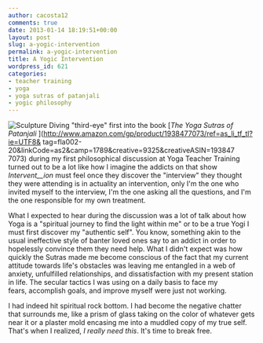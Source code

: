 ```yaml
---
author: cacosta12
comments: true
date: 2013-01-14 18:19:51+00:00
layout: post
slug: a-yogic-intervention
permalink: a-yogic-intervention
title: A Yogic Intervention
wordpress_id: 621
categories:
- teacher training
- yoga
- yoga sutras of patanjali
- yogic philosophy
---
```


![Sculpture](http://corinaoffthemat.com/wp-content/uploads/2013/01/IMG_1359.jpeg) Diving "third-eye" first into the book [_The Yoga Sutras of Patanjali_
](http://www.amazon.com/gp/product/1938477073/ref=as_li_tf_tl?ie=UTF8&
tag=fla002-20&linkCode=as2&camp=1789&creative=9325&creativeASIN=193847
7073) during my first philosophical discussion at Yoga Teacher
Training turned out to be a lot like how I imagine the addicts on that
show _Intervent__ion_ must feel once they discover the "interview"
they thought they were attending is in actuality an intervention, only
I'm the one who invited myself to the interview, I'm the one asking
all the questions, and I'm the one responsible for my own treatment.

What I expected to hear during the discussion was a lot of talk about
how Yoga is a "spiritual journey to find the light within me" or to be
a true Yogi I must first discover my "authentic self". You know,
something akin to the usual ineffective style of banter loved ones say
to an addict in order to hopelessly convince them they need help. What
I didn't expect was how quickly the Sutras made me become conscious of
the fact that my current attitude towards life's obstacles was leaving
me entangled in a web of anxiety, unfulfilled relationships, and
dissatisfaction with my present station in life. The secular tactics I
was using on a daily basis to face my fears, accomplish goals, and
improve myself were just not working.

I had indeed hit spiritual rock bottom. I had become the negative
chatter that surrounds me, like a prism of glass taking on the color
of whatever gets near it or a plaster mold encasing me into a muddled
copy of my true self. That's when I realized, _I really need this_. It's time to break free.
